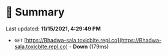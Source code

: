 # 📖 Summary
Last updated: **11/15/2021, 4:29:49 PM**

- `GET` [https://Bhadwa-sala.toxicblte.repl.co](https://Bhadwa-sala.toxicblte.repl.co) - **Down** (179ms)
